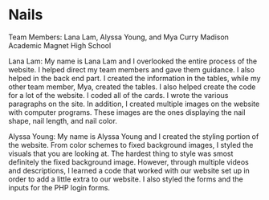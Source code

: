 # Nails
Team Members: Lana Lam, Alyssa Young, and Mya Curry
Madison Academic Magnet High School

Lana Lam:
My name is Lana Lam and I overlooked the entire process of the website. I helped direct my team members and gave them guidance. I also helped in the back end part. I created the information in the tables, while my other team member, Mya, created the tables. I also helped create the code for a lot of the website. I coded all of the cards. I wrote the various paragraphs on the site. In addition, I created multiple images on the website with computer programs. These images are the ones displaying the nail shape, nail length, and nail color.

Alyssa Young:
My name is Alyssa Young and I created the styling portion of the website. From color schemes to fixed background images, I styled the visuals that you are looking at. The hardest thing to style was smost definitely the fixed background image. However, through multiple videos and descriptions, I learned a code that worked with our website set up in order to add a little extra to our website. I also styled the forms and the inputs for the PHP login forms. 